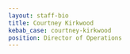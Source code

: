 ```yaml
---
layout: staff-bio
title: Courtney Kirkwood
kebab_case: courtney-kirkwood
position: Director of Operations
---
```

